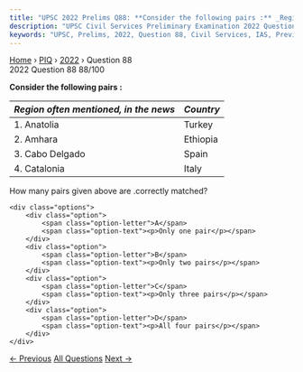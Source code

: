 ```yaml
---
title: "UPSC 2022 Prelims Q88: **Consider the following pairs :** _Region often mentioned,..."
description: "UPSC Civil Services Preliminary Examination 2022 Question 88 with options and answer"
keywords: "UPSC, Prelims, 2022, Question 88, Civil Services, IAS, Previous Year Questions"
---
```


<nav class="breadcrumb">
    <a href="../../">Home</a>
    <span>›</span>
    <a href="../">PIQ</a>
    <span>›</span>
    <a href="./">2022</a>
    <span>›</span>
    <span>Question 88</span>
</nav>

<div class="question-header">
    <div class="question-meta">
        <span class="year-badge">2022</span>
        <span class="question-number">Question 88</span>
        <span class="progress">88/100</span>
    </div>
    <div class="progress-bar">
        <div class="progress-fill" style="width: 88.0%"></div>
    </div>
</div>

<div class="question-content">
    <div class="question-text">
        <p><strong>Consider the following pairs :</strong></p>
<table>
<thead>
<tr>
<th><em>Region often mentioned, in the news</em></th>
<th><em>Country</em></th>
</tr>
</thead>
<tbody>
<tr>
<td>1. Anatolia</td>
<td>Turkey</td>
</tr>
<tr>
<td>2. Amhara</td>
<td>Ethiopia</td>
</tr>
<tr>
<td>3. Cabo Delgado</td>
<td>Spain</td>
</tr>
<tr>
<td>4. Catalonia</td>
<td>Italy</td>
</tr>
</tbody>
</table>
<p>How many pairs given above are .correctly matched?</p>
    </div>
    
    <div class="options">
        <div class="option">
            <span class="option-letter">A</span>
            <span class="option-text"><p>Only one pair</p></span>
        </div>
        <div class="option">
            <span class="option-letter">B</span>
            <span class="option-text"><p>Only two pairs</p></span>
        </div>
        <div class="option">
            <span class="option-letter">C</span>
            <span class="option-text"><p>Only three pairs</p></span>
        </div>
        <div class="option">
            <span class="option-letter">D</span>
            <span class="option-text"><p>All four pairs</p></span>
        </div>
    </div>
</div>

<div class="question-nav">
    <a href="../q087-consider-the-following-pairs-_country_-_important/" class="nav-btn prev">← Previous</a>
    <a href="../" class="nav-btn center">All Questions</a>
    <a href="../q089-with-reference-to-indian-laws-about-wildlife-prote/" class="nav-btn next">Next →</a>
</div>
